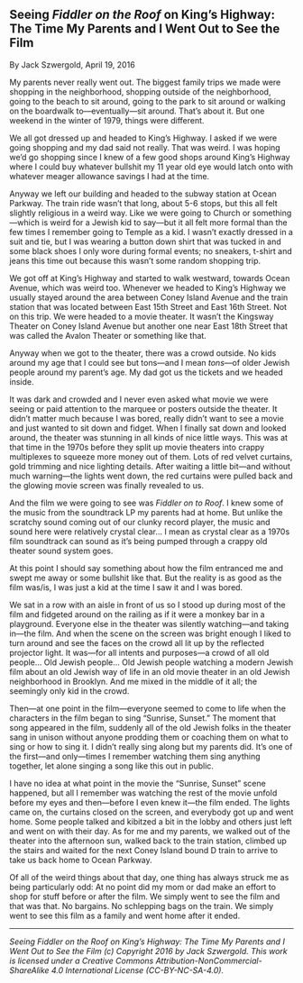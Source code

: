 ## Seeing *Fiddler on the Roof* on King’s Highway: The Time My Parents and I Went Out to See the Film

By Jack Szwergold, April 19, 2016

My parents never really went out. The biggest family trips we made were shopping in the neighborhood, shopping outside of the neighborhood, going to the beach to sit around, going to the park to sit around or walking on the boardwalk to—eventually—sit around. That’s about it. But one weekend in the winter of 1979, things were different.

We all got dressed up and headed to King’s Highway. I asked if we were going shopping and my dad said not really. That was weird. I was hoping we’d go shopping since I knew of a few good shops around King’s Highway where I could buy whatever bullshit my 11 year old eye would latch onto with whatever meager allowance savings I had at the time.

Anyway we left our building and headed to the subway station at Ocean Parkway. The train ride wasn’t that long, about 5-6 stops, but this all felt slightly religious in a weird way. Like we were going to Church or something—which is weird for a Jewish kid to say—but it all felt more formal than the few times I remember going to Temple as a kid. I wasn’t exactly dressed in a suit and tie, but I was wearing a button down shirt that was tucked in and some black shoes I only wore during formal events; no sneakers, t-shirt and jeans this time out because this wasn’t some random shopping trip.

We got off at King’s Highway and started to walk westward, towards Ocean Avenue, which was weird too. Whenever we headed to King’s Highway we usually stayed around the area between Coney Island Avenue and the train station that was located between East 15th Street and East 16th Street. Not on this trip. We were headed to a movie theater. It wasn’t the Kingsway Theater on Coney Island Avenue but another one near East 18th Street that was called the Avalon Theater or something like that.

Anyway when we got to the theater, there was a crowd outside. No kids around my age that I could see but tons—and I mean *tons*—of older Jewish people around my parent’s age. My dad got us the tickets and we headed inside.

It was dark and crowded and I never even asked what movie we were seeing or paid attention to the marquee or posters outside the theater. It didn’t matter much because I was bored, really didn’t want to see a movie and just wanted to sit down and fidget. When I finally sat down and looked around, the theater was stunning in all kinds of nice little ways. This was at that time in the 1970s before they split up movie theaters into crappy multiplexes to squeeze more money out of them. Lots of red velvet curtains, gold trimming and nice lighting details. After waiting a little bit—and without much warning—the lights went down, the red curtains were pulled back and the glowing movie screen was finally revealed to us.

And the film we were going to see was *Fiddler on to Roof*. I knew some of the music from the soundtrack LP my parents had at home. But unlike the scratchy sound coming out of our clunky record player, the music and sound here were relatively crystal clear… I mean as crystal clear as a 1970s film soundtrack can sound as it’s being pumped through a crappy old theater sound system goes.

At this point I should say something about how the film entranced me and swept me away or some bullshit like that. But the reality is as good as the film was/is, I was just a kid at the time I saw it and I was bored.

We sat in a row with an aisle in front of us so I stood up during most of the film and fidgeted around on the railing as if it were a monkey bar in a playground. Everyone else in the theater was silently watching—and taking in—the film. And when the scene on the screen was bright enough I liked to turn around and see the faces on the crowd all lit up by the reflected projector light. It was—for all intents and purposes—a crowd of all old people… Old Jewish people… Old Jewish people watching a modern Jewish film about an old Jewish way of life in an old movie theater in an old Jewish neighborhood in Brooklyn. And me mixed in the middle of it all; the seemingly only kid in the crowd.

Then—at one point in the film—everyone seemed to come to life when the characters in the film began to sing “Sunrise, Sunset.” The moment that song appeared in the film, suddenly all of the old Jewish folks in the theater sang in unison without anyone prodding them or coaching them on what to sing or how to sing it. I didn’t really sing along but my parents did. It’s one of the first—and only—times I remember watching them sing anything together, let alone singing a song like this out in public.

I have no idea at what point in the movie the “Sunrise, Sunset” scene happened, but all I remember was watching the rest of the movie unfold before my eyes and then—before I even knew it—the film ended. The lights came on, the curtains closed on the screen, and everybody got up and went home. Some people talked and kibitzed a bit in the lobby and others just left and went on with their day. As for me and my parents, we walked out of the theater into the afternoon sun, walked back to the train station, climbed up the stairs and waited for the next Coney Island bound D train to arrive to take us back home to Ocean Parkway.

Of all of the weird things about that day, one thing has always struck me as being particularly odd: At no point did my mom or dad make an effort to shop for stuff before or after the film. We simply went to see the film and that was that. No bargains. No schlepping bags on the train. We simply went to see this film as a family and went home after it ended.

***

*Seeing Fiddler on the Roof on King’s Highway: The Time My Parents and I Went Out to See the Film (c) Copyright 2016 by Jack Szwergold. This work is licensed under a Creative Commons Attribution-NonCommercial-ShareAlike 4.0 International License (CC-BY-NC-SA-4.0).*